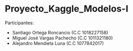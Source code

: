 # Proyecto_Kaggle_Modelos-I
Participantes:
- Santiago Ortega Roncancio (C.C 1018227158)
- Miguel José Vargas Pachecho (C.C 1011321180)
- Alejandro Mendieta Luna (C.C 1077842017)
